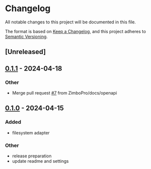 # Changelog
All notable changes to this project will be documented in this file.

The format is based on [Keep a Changelog](https://keepachangelog.com/en/1.0.0/),
and this project adheres to [Semantic Versioning](https://semver.org/spec/v2.0.0.html).

## [Unreleased]

## [0.1.1](https://github.com/ZimboPro/trustfall-adapters/compare/filesystem-trustfall-adapter-v0.1.0...filesystem-trustfall-adapter-v0.1.1) - 2024-04-18

### Other
- Merge pull request [#7](https://github.com/ZimboPro/trustfall-adapters/pull/7) from ZimboPro/docs/openapi

## [0.1.0](https://github.com/ZimboPro/trustfall-adapters/releases/tag/filesystem-trustfall-adapter-v0.1.0) - 2024-04-15

### Added
- filesystem adapter

### Other
- release preparation
- update readme and settings
